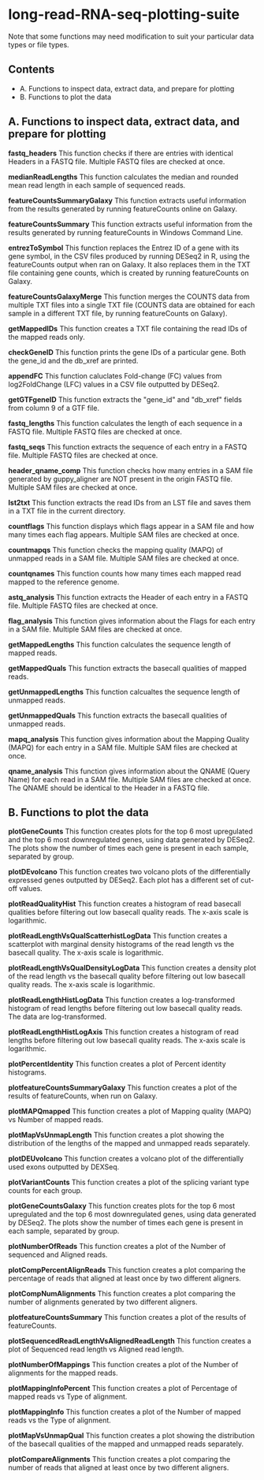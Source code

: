 # long-read-RNA-seq-plotting-suite

Note that some functions may need modification to suit your particular data types or file types.

## Contents

- A. Functions to inspect data, extract data, and prepare for plotting
- B. Functions to plot the data

## A. Functions to inspect data, extract data, and prepare for plotting

**fastq_headers**
This function checks if there are entries with identical Headers in a FASTQ file. Multiple FASTQ files are checked at once.

**medianReadLengths**
This function calculates the median and rounded mean read length in each sample of sequenced reads.

**featureCountsSummaryGalaxy**
This function extracts useful information from the results generated by running featureCounts online on Galaxy.

**featureCountsSummary**
This function extracts useful information from the results generated by running featureCounts in Windows Command Line.

**entrezToSymbol**
This function replaces the Entrez ID of a gene with its gene symbol, in the CSV files produced by running DESeq2 in R, using the featureCounts output when ran on Galaxy. It also replaces them in the TXT file containing gene counts, which is created by running featureCounts on Galaxy.

**featureCountsGalaxyMerge**
This function merges the COUNTS data from multiple TXT files into a single TXT file (COUNTS data are obtained for each sample in a different TXT file, by running featureCounts on Galaxy).

**getMappedIDs**
This function creates a TXT file containing the read IDs of the mapped reads only.

**checkGeneID**
This function prints the gene IDs of a particular gene. Both the gene_id and the db_xref are printed.

**appendFC**
This function caluclates Fold-change (FC) values from log2FoldChange (LFC) values in a CSV file outputted by DESeq2.

**getGTFgeneID**
This function extracts the "gene_id" and "db_xref" fields from column 9 of a GTF file.

**fastq_lengths**
This function calculates the length of each sequence in a FASTQ file. Multiple FASTQ files are checked at once.

**fastq_seqs**
This function extracts the sequence of each entry in a FASTQ file. Multiple FASTQ files are checked at once.

**header_qname_comp**
This function checks how many entries in a SAM file generated by guppy_aligner are NOT present in the origin FASTQ file. Multiple SAM files are checked at once.

**lst2txt**
This function extracts the read IDs from an LST file and saves them in a TXT file in the current directory.

**countflags**
This function displays which flags appear in a SAM file and how many times each flag appears. Multiple SAM files are checked at once.

**countmapqs**
This function checks the mapping quality (MAPQ) of unmapped reads in a SAM file. Multiple SAM files are checked at once.

**countqnames**
This function counts how many times each mapped read mapped to the reference genome.

**astq_analysis**
This function extracts the Header of each entry in a FASTQ file. Multiple FASTQ files are checked at once.

**flag_analysis**
This function gives information about the Flags for each entry in a SAM file. Multiple SAM files are checked at once.

**getMappedLengths**
This function calculates the sequence length of mapped reads.

**getMappedQuals**
This function extracts the basecall qualities of mapped reads.

**getUnmappedLengths**
This function calcualtes the sequence length of unmapped reads.

**getUnmappedQuals**
This function extracts the basecall qualities of unmapped reads.

**mapq_analysis**
This function gives information about the Mapping Quality (MAPQ) for each entry in a SAM file. Multiple SAM files are checked at once.

**qname_analysis**
This function gives information about the QNAME (Query Name) for each read in a SAM file. Multiple SAM files are checked at once. The QNAME should be identical to the Header in a FASTQ file.

## B. Functions to plot the data

**plotGeneCounts**
This function creates plots for the top 6 most upregulated and the top 6 most downregulated genes, using data generated by DESeq2. The plots show the number of times each gene is present in each sample, separated by group.

**plotDEvolcano**
This function creates two volcano plots of the differentially expressed genes outputted by DESeq2. Each plot has a different set of cut-off values.

**plotReadQualityHist**
This function creates a histogram of read basecall qualities before filtering out low basecall quality reads. The x-axis scale is logarithmic.

**plotReadLengthVsQualScatterhistLogData**
This function creates a scatterplot with marginal density histograms of the read length vs the basecall quality. The x-axis scale is logarithmic.

**plotReadLengthVsQualDensityLogData**
This function creates a density plot of the read length vs the basecall quality before filtering out low basecall quality reads. The x-axis scale is logarithmic.

**plotReadLengthHistLogData**
This function creates a log-transformed histogram of read lengths before filtering out low basecall quality reads. The data are log-transformed.

**plotReadLengthHistLogAxis**
This function creates a histogram of read lengths before filtering out low basecall quality reads. The x-axis scale is logarithmic.

**plotPercentIdentity**
This function creates a plot of Percent identity histograms.

**plotfeatureCountsSummaryGalaxy**
This function creates a plot of the results of featureCounts, when run on Galaxy.

**plotMAPQmapped**
This function creates a plot of Mapping quality (MAPQ) vs Number of mapped reads.

**plotMapVsUnmapLength**
This function creates a plot showing the distribution of the lengths of the mapped and unmapped reads separately.

**plotDEUvolcano**
This function creates a volcano plot of the differentially used exons outputted by DEXSeq.

**plotVariantCounts**
This function creates a plot of the splicing variant type counts for each group.

**plotGeneCountsGalaxy**
This function creates plots for the top 6 most upregulated and the top 6 most downregulated genes, using data generated by DESeq2. The plots show the number of times each gene is present in each sample, separated by group.

**plotNumberOfReads**
This function creates a plot of the Number of sequenced and Aligned reads.

**plotCompPercentAlignReads**
This function creates a plot comparing the percentage of reads that aligned at least once by two different aligners.

**plotCompNumAlignments**
This function creates a plot comparing the number of alignments generated by two different aligners.

**plotfeatureCountsSummary**
This function creates a plot of the results of featureCounts.

**plotSequencedReadLengthVsAlignedReadLength**
This function creates a plot of Sequenced read length vs Aligned read length.

**plotNumberOfMappings**
This function creates a plot of the Number of alignments for the mapped reads.

**plotMappingInfoPercent**
This function creates a plot of Percentage of mapped reads vs Type of alignment.

**plotMappingInfo**
This function creates a plot of the Number of mapped reads vs the Type of alignment.

**plotMapVsUnmapQual**
This function creates a plot showing the distribution of the basecall qualities of the mapped and unmapped reads separately.

**plotCompareAlignments**
This function creates a plot comparing the number of reads that aligned at least once by two different aligners.
